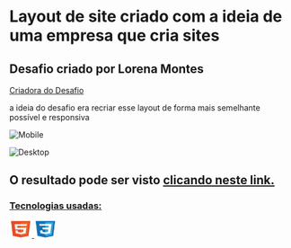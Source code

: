 # Layout de site criado com a ideia de uma empresa que cria sites

## Desafio criado por Lorena Montes

<a href="https://github.com/Lorenalgm/codar" target="_blank">Criadora do Desafio</a>

a ideia do desafio era recriar esse layout de forma mais semelhante possível e responsiva

![Mobile](https://camo.githubusercontent.com/51756dcd32797b937d7ee44762881a5cb17881b5f8439fcc24d2eb1871127ead/68747470733a2f2f692e6962622e636f2f32674239486b632f636f6461722d6d6f62696c652e706e67)

![Desktop](https://camo.githubusercontent.com/eaf55927239b4dde834ac274ee72d4291da70b0049fcd2a0b13771ef9b04c833/68747470733a2f2f692e6962622e636f2f77706e7a7663732f636f6461722d6465736b746f702e6a7067)

## O resultado pode ser visto <a href="https://kauacnok.github.io/Projeto-Codar/" target="_blank">clicando neste link.

### Tecnologias usadas:

<img alt="Kauã-HTML" height="30" width="40" src="https://raw.githubusercontent.com/devicons/devicon/master/icons/html5/html5-original.svg">
<img alt="Kauã-CSS" height="30" width="40" src="https://raw.githubusercontent.com/devicons/devicon/master/icons/css3/css3-original.svg">
